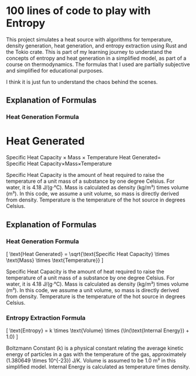 # 100 lines of code to play with Entropy

This project simulates a heat source with algorithms for temperature, density generation, heat generation, and entropy extraction using Rust and the Tokio crate. This is part of my learning journey to understand the concepts of entropy and heat generation in a simplified model, as part of a course on thermodynamics. The formulas that I used are partially subjective and simplified for educational purposes.

I think it is just fun to understand the chaos behind the scenes.


## Explanation of Formulas

### Heat Generation Formula

Heat Generated
=
Specific Heat Capacity
×
Mass
×
Temperature
Heat Generated= 
Specific Heat Capacity×Mass×Temperature
​	
 
Specific Heat Capacity is the amount of heat required to raise the temperature of a unit mass of a substance by one degree Celsius. For water, it is 4.18 J/(g·°C). Mass is calculated as density (kg/m³) times volume (m³). In this code, we assume a unit volume, so mass is directly derived from density. Temperature is the temperature of the hot source in degrees Celsius.

## Explanation of Formulas

### Heat Generation Formula

\[
\text{Heat Generated} = \sqrt{\text{Specific Heat Capacity} \times \text{Mass} \times \text{Temperature}}
\]

Specific Heat Capacity is the amount of heat required to raise the temperature of a unit mass of a substance by one degree Celsius. For water, it is 4.18 J/(g·°C). Mass is calculated as density (kg/m³) times volume (m³). In this code, we assume a unit volume, so mass is directly derived from density. Temperature is the temperature of the hot source in degrees Celsius.

### Entropy Extraction Formula

\[
\text{Entropy} = k \times \text{Volume} \times (\ln(\text{Internal Energy}) + 1.0)
\]

Boltzmann Constant (k) is a physical constant relating the average kinetic energy of particles in a gas with the temperature of the gas, approximately \(1.380649 \times 10^{-23}\) J/K. Volume is assumed to be 1.0 m³ in this simplified model. Internal Energy is calculated as temperature times density.

